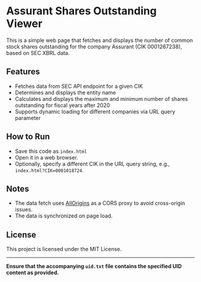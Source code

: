 # Assurant Shares Outstanding Viewer

This is a simple web page that fetches and displays the number of common stock shares outstanding for the company Assurant (CIK 0001267238), based on SEC XBRL data.

## Features
- Fetches data from SEC API endpoint for a given CIK
- Determines and displays the entity name
- Calculates and displays the maximum and minimum number of shares outstanding for fiscal years after 2020
- Supports dynamic loading for different companies via URL query parameter

## How to Run
- Save this code as `index.html`
- Open it in a web browser.
- Optionally, specify a different CIK in the URL query string, e.g., `index.html?CIK=0001018724`.

## Notes
- The data fetch uses [AllOrigins](https://allorigins.win/) as a CORS proxy to avoid cross-origin issues.
- The data is synchronized on page load.

## License
This project is licensed under the MIT License.

---

**Ensure that the accompanying `uid.txt` file contains the specified UID content as provided.**
